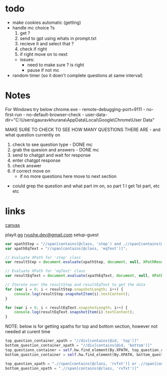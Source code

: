 # todo
- make cookies automatic (getting)
- handle mc choice ?s
    1. get ?
    2. send to gpt using whats in prompt.txt
    3. recieve it and select that ?
    4. check if right
    5. if right move on to next
    - issues:
        - need to make sure ? is right
        - pause if not mc
- random timer (so it doen't complete questions at same interval)

# Notes
For Windows try below
chrome.exe - remote-debugging-port=9111 - no-first-run - no-default-browser-check - user-data-dir="C:\Users\gauravkhurana\AppData\Local\Google\Chrome\User Data"

MAKE SURE TO CHECK TO SEE HOW MANY QUESTIONS THERE ARE - and what question currently on 
1. check to see question type - DONE mc
2. grab the quesion and answers - DONE mc
3. send to chatgpt and wait for response
4. enter chatgpt response
5. check answer
6. if correct move on
    - if no more questions here move to next section
- coiuld grep the question and what part im on, so part 1 I get 1st part, etc etc


# links
[canvas](https://wvc.instructure.com/courses/2508998/external_tools/18367)

playit.gg
ryushe.dev@gmail.com
setup-guest
   
```js
var xpathStep = "//span[contains(@class, 'step') and .//span[contains(@class, 'rvTxt') and normalize-space(text()) != '']]";
var xpathEqText = "//span[contains(@class, 'eqText')]";

// Evaluate XPath for 'step' class
var resultStep = document.evaluate(xpathStep, document, null, XPathResult.ORDERED_NODE_SNAPSHOT_TYPE, null);

// Evaluate XPath for 'eqText' class
var resultEqText = document.evaluate(xpathEqText, document, null, XPathResult.ORDERED_NODE_SNAPSHOT_TYPE, null);

// Iterate over the resultStep and resultEqText to get the data
for (var i = 0; i < resultStep.snapshotLength; i++) {
    console.log(resultStep.snapshotItem(i).textContent);
}

for (var i = 0; i < resultEqText.snapshotLength; i++) {
    console.log(resultEqText.snapshotItem(i).textContent);
}
```

NOTE: below is for getting xpaths for top and bottom section, however not needed at curent time
```py
top_question_container_xpath = "//div[contains(@id, 'top')]"
bottom_question_container_xpath = "//div[contains(@id, 'bottom')]"
top_questionn_container = self.hw.find_element(By.XPATH, top_question_container_xpath)
bottom_question_container = self.hw.find_element(By.XPATH, bottom_question_container_xpath)

top_question_xpath = ".//span[contains(@class, 'rvTxt')] or .//span[contains(@class, 'eqDocument')]"
bottom_question_xpath = ".//span[contains(@class, 'rvTxt')]"
```